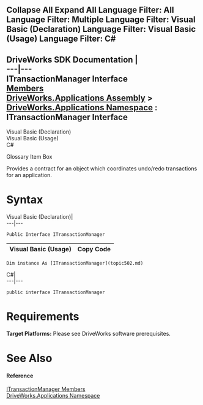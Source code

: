 Collapse All Expand All Language Filter: All  Language Filter: Multiple  Language Filter: Visual Basic (Declaration) Language Filter: Visual Basic (Usage) Language Filter: C#  
---  
DriveWorks SDK Documentation  |   
---|---  
ITransactionManager Interface   
[Members](topic503.md)   
[DriveWorks.Applications Assembly](topic13.md) > [DriveWorks.Applications Namespace](topic16.md) : ITransactionManager Interface  
---  
  
Visual Basic (Declaration)    
Visual Basic (Usage)    
C# 

Glossary Item Box

Provides a contract for an object which coordinates undo/redo transactions for an application. 

# Syntax

Visual Basic (Declaration)|   
---|---  
      
    
    Public Interface ITransactionManager   
  
Visual Basic (Usage)| Copy Code  
---|---  
      
    
    Dim instance As [ITransactionManager](topic502.md)  
  
C#|   
---|---  
      
    
    public interface ITransactionManager   
  
# Requirements

**Target Platforms:** Please see DriveWorks software prerequisites.

# See Also

#### Reference

[ITransactionManager Members](topic503.md)   
[DriveWorks.Applications Namespace](topic16.md)


